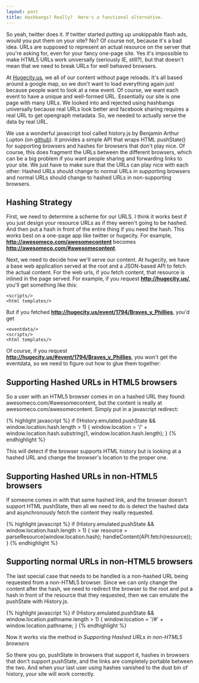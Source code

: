 ```yaml
---
layout: post
title: Hashbangs? Really?  Here's a functional alternative.
---
```


So yeah, twitter does it.  If twitter started putting up unskippable flash ads, would you put them on your site?  No? Of course not, because it's a bad idea. URLs are supposed to represent an actual resource on the server that you're asking for, even for your fancy one-page site. Yes it's impossible to make HTML5 URLs work universally (seriously IE, still?), but that doesn't mean that we need to break URLs for well behaved browsers.

At [Hugecity.us](http://hugecity.us), we all of our content without page reloads.  It's all based around a google map, so we don't want to load everything again just because people want to look at a new event.  Of course, we want each event to have a unique and well-formed URL.  Essentially our site is one page with many URLs.  We looked into and rejected using hashbangs universally because real URLs look better and facebook sharing requires a real URL to get opengraph metadata.  So, we needed to actually serve the data by real URL.

We use a wonderful javascript tool called history.js by Benjamin Arthur Lupton (on [github](http://github.com)).  It provides a simple API that wraps HTML pushState() for supporting browsers and hashes for browsers that don't play nice.  Of course, this does fragment the URLs between the different browsers, which can be a big problem if you want people sharing and forwarding links to your site.  We just have to make sure that the URLs can play nice with each other: Hashed URLs should change to normal URLs in supporting browsers and normal URLs should change to hashed URLs in non-supporting browsers.

## Hashing Strategy

First, we need to determine a scheme for our URLS.  I think it works best if you just design your resource URLs as if they weren't going to be hashed.  And then put a hash in front of the entire thing if you need the hash.  This works best on a one-page app like twitter or hugecity.  For example, **http://awesomeco.com/awesomecontent** becomes **http://awesomeco.com/#awesomecontent**.

Next, we need to decide how we'll serve our content.  At hugecity, we have a base web application served at the root and a JSON-based API to fetch the actual content.  For the web urls, if you fetch content, that resource is inlined in the page served.  For example, if you request **http://hugecity.us/**, you'll get something like this:

	<scripts/>	
	<html templates/>

But if you fetched **http://hugecity.us/event/1794/Braves_v_Phillies**, you'd get

	<eventdata/>
	<scripts/>	
	<html templates/>
	
Of course, if you request **http://hugecity.us/#event/1794/Braves_v_Phillies**, you won't get the eventdata, so we need to figure out how to glue them together:

## Supporting Hashed URLs in HTML5 browsers

So a user with an HTML5 browser comes in on a hashed URL they found: awesomeco.com/#awesomecontent, but the content is really at awesomeco.com/awesomecontent. Simply put in a javascript redirect:

{% highlight javascript %}
if (!History.emulated.pushState && window.location.hash.length > 1) {
	window.location = '/' + window.location.hash.substring(1, window.location.hash.length);
}
{% endhighlight %}

This will detect if the browser supports HTML history but is looking at a hashed URL and change the browser's location to the proper one.

## Supporting Hashed URLs in non-HTML5 browsers

If someone comes in with that same hashed link, and the browser doesn't support HTML pushState, then all we need to do is detect the hashed data and asynchronously fetch the content they really requested.

{% highlight javascript %}
if (History.emulated.pushState && window.location.hash.length > 1) {
	var resource = parseResource(window.location.hash);
	handleContent(API.fetch(resource));
}
{% endhighlight %}

## Supporting normal URLs in non-HTML5 browsers

The last special case that needs to be handled is a non-hashed URL being requested from a non-HTML5 browser.  Since we can only change the content after the hash, we need to redirect the browser to the root and put a hash in front of the resource that they requested, then we can emulate the pushState with History.js.

{% highlight javascript %}
if (History.emulated.pushState && window.location.pathname.length > 1) {
	window.location = '/#' + window.location.pathname;
}
{% endhighlight %}

Now it works via the method in *Supporting Hashed URLs in non-HTML5 browsers*

So there you go, pushState in browsers that support it, hashes in browsers that don't support pushState, and the links are completely portable between the two.  And when your last user using hashes vanished to the dust bin of history, your site will work correctly.
